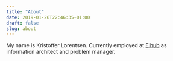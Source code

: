 ```yaml
---
title: "About"
date: 2019-01-26T22:46:35+01:00
draft: false
slug: about
---
```


My name is Kristoffer Lorentsen. Currently employed at [Elhub](https://elhub.no) as information architect and problem manager.

